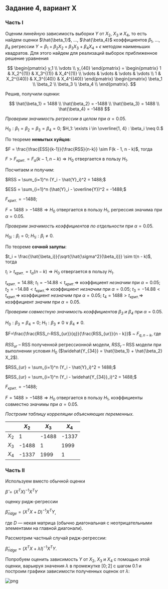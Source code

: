 ## Задание 4, вариант X

### Часть I

Оценим линейную зависимость выборки $Y$ от $X_2$, $X_3$ и $X_4$, то есть найдем оценки $\hat{\beta_1}$, ..., $\hat{\beta_4}$ коэффициентов $\beta_1$, ..., $\beta_4$ регрессии $Y = \beta_1 + \beta_2 X_2 + \beta_3 X_3 + \beta_4 X_4 + \epsilon$ методом наименьших квадратов. Для этого найдем для реализаций выборок приближенное решение уравнения

$$
 \begin{pmatrix}
	y_1 \\
	\vdots \\
	y_{40}
\end{pmatrix} = \begin{pmatrix}
	1 & X_2^{(1)} & X_3^{(1)} & X_4^{(1)} \\
	\vdots & \vdots & \vdots & \vdots \\
	1 & X_2^{(40)} & X_3^{(40)} & X_4^{(40)} 
\end{pmatrix} \begin{pmatrix}
	\beta_1 \\
	\beta_2 \\
	\beta_3 \\
	\beta_4 \\
\end{pmatrix}.
$$
  
Решив, получили оценки:

$$
\hat{\beta_1} = 1488 \\
\hat{\beta_2} = -1488 \\
\hat{\beta_3} = 1488 \\
\hat{\beta_4} = -1488
$$

*Проверим значимость регрессии в целом* при $\alpha = 0.05$.

$H_0: \beta_1 = \beta_2 = \beta_3 = \beta_4 = 0;$
$H_1: \exists i \in \overline{1, 4} : \beta_i \neq 0.$

По теореме **немытых хуйцов**:

$F = \frac{\frac{ESS}{k-1}}{\frac{RSS}{n-k}} \sim F(k - 1, n - k)$, тогда

$F > F_{крит.} = F_\alpha (k - 1, n - k) \Rightarrow H_0$ отвергается в пользу $H_1$.

Посчитаем и получим:

$RSS = \sum_{i=1}^n (Y_i - \hat{Y}_i)^2 = 1488;$

$ESS = \sum_{i=1}^n (\hat{Y}_i - \overline{Y})^2 = -1488;$

$F_{крит.} = -1488;$

$F = 1488 > -1488 \Rightarrow H_0$ отвергается в пользу $H_1$, регрессия значима при $\alpha = 0.05$.
  
*Проверим значимость коэффициентов по отдельности* при $\alpha = 0.05$.
 
$H_{0i}: \beta_i = 0;$
$H_{1i}: \beta_i \neq 0.$

По теореме **сочной залупы**:

$t_i = \frac{\hat{\beta_i}}{\sqrt{\hat{\sigma^2}(\beta_i)}} \sim t(n - k)$, тогда

$t_i > t_{крит.} = t_\alpha (n - k) \Rightarrow H_0$ отвергается в пользу $H_1$.

$t_{крит.} = 14.88;$
$t_1 = -14.88 < t_{крит.} \Rightarrow$ коэффициент *незначим* при $\alpha = 0.05$;
$t_2 = -14.88 < t_{крит.} \Rightarrow$ коэффициент *незначим* при $\alpha = 0.05$;
$t_3 = -14.88 < t_{крит.} \Rightarrow$ коэффициент *незначим* при $\alpha = 0.05$;
$t_4 = 1488 > t_{крит.} \Rightarrow$ коэффициент *значим* при $\alpha = 0.05$.

*Проверим совместную значимость коэффициентов $\beta_3$ и $\beta_4$* при $\alpha = 0.05$.
 
$H_{0}: \beta_3 = \beta_4 = 0;$
$H_{1}: \beta_3 \neq 0 \vee \beta_4 \neq 0.$

$F=\frac{\frac{RSS_r-RSS_{ur}}{q}}{\frac{RSS_{ur}}{n - k}}$ ~ $F_{q, n - k}$, где

$RSS_{ur}$ – RSS полученной регрессионной модели, $RSS_{r}$ – RSS модели при выполнении условия $H_0$ ($\widehat{Y_{34}} = \hat{\beta_1} + \hat{\beta_2} X_2$).

$RSS_{ur} = \sum_{i=1}^n (Y_i - \hat{Y}_i)^2 = 1488;$

$RSS_{ur} = \sum_{i=1}^n (Y_i - \widehat{Y_{34}}_i)^2 = 1488;$

$F_{крит.} = -1488;$

$F = 1488 > -1488 \Rightarrow H_0$ отвергается в пользу $H_1$, коэффициенты совместно значимы при $\alpha = 0.05$.

*Построим таблицу корреляции объясняющих переменных.*
  
|&nbsp; | $X_2$ | $X_3$ | $X_4$ |
|-------|-------|-------|-------|
| $X_2$ |1      |-1488  |-1337  |
| $X_3$ |-1488  |1      |1999   |
| $X_4$ |-1337  |1999   |1      |

### Часть II

Используем вместо обычной оценки

$\hat{\beta} = (X^T X)^{-1} X^T Y$

оценку ридж-регрессии

$\hat{\beta}_{ridge} = (X^T X + D)^{-1} X^T Y$,

где $D$ — некая матрица (обычно диагональная с неотрицательными элементами на главной диагонали).

Рассмотрим частный случай ридж-регрессии:  

$\hat{\beta}_{ridge} = (X^T X + \lambda I)^{-1} X^T Y$.

Попробуем оценить зависимость $Y$ от $X_2$, $X_3$ и $X_4$ с помощью этой оценки, варьируя значения $\lambda$ в промежутке $[0;2]$ с шагом $0.1$ и построим графики зависимости полученных оценок от $\lambda$:

![png](~figure_4.png)


